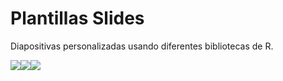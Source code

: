 # Plantillas Slides

Diapositivas personalizadas usando diferentes bibliotecas de R.

![](https://user-images.githubusercontent.com/163582/45438104-ea200600-b67b-11e8-80fa-d9f2a99a03b0.png)![](https://user-images.githubusercontent.com/163582/45438104-ea200600-b67b-11e8-80fa-d9f2a99a03b0.png)![](https://user-images.githubusercontent.com/163582/45438104-ea200600-b67b-11e8-80fa-d9f2a99a03b0.png)
